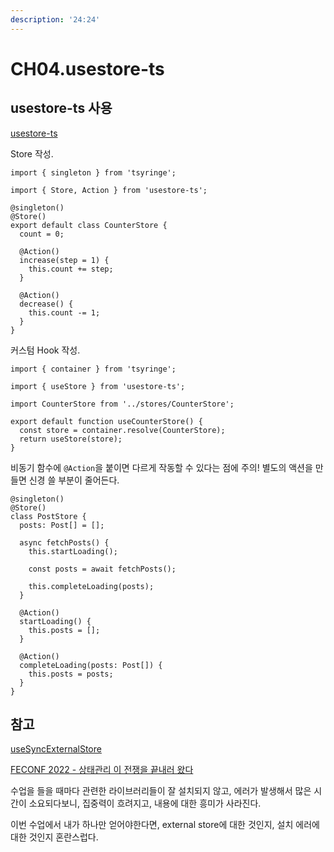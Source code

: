 ```yaml
---
description: '24:24'
---
```


# CH04.usestore-ts

## usestore-ts 사용

[usestore-ts](https://usestore-ts.com/)

Store 작성.

```tsx
import { singleton } from 'tsyringe';

import { Store, Action } from 'usestore-ts';

@singleton()
@Store()
export default class CounterStore {
  count = 0;

  @Action()
  increase(step = 1) {
    this.count += step;
  }

  @Action()
  decrease() {
    this.count -= 1;
  }
}
```

커스텀 Hook 작성.

```tsx
import { container } from 'tsyringe';

import { useStore } from 'usestore-ts';

import CounterStore from '../stores/CounterStore';

export default function useCounterStore() {
  const store = container.resolve(CounterStore);
  return useStore(store);
}
```

비동기 함수에 `@Action`을 붙이면 다르게 작동할 수 있다는 점에 주의! 별도의 액션을 만들면 신경 쓸 부분이 줄어든다.

```tsx
@singleton()
@Store()
class PostStore {
  posts: Post[] = [];

  async fetchPosts() {
    this.startLoading();

    const posts = await fetchPosts();

    this.completeLoading(posts);
  }

  @Action()
  startLoading() {
    this.posts = [];
  }

  @Action()
  completeLoading(posts: Post[]) {
    this.posts = posts;
  }
}
```

## 참고

[useSyncExternalStore](https://react.dev/reference/react/useSyncExternalStore)

[FECONF 2022 - 상태관리 이 전쟁을 끝내러 왔다](https://youtu.be/KEDUqA9JeIo)



수업을 들을 때마다 관련한 라이브러리들이 잘 설치되지 않고, 에러가 발생해서 많은 시간이 소요되다보니, 집중력이 흐려지고, 내용에 대한 흥미가 사라진다.

이번 수업에서 내가 하나만 얻어야한다면, external store에 대한 것인지, 설치 에러에 대한 것인지 혼란스럽다.

